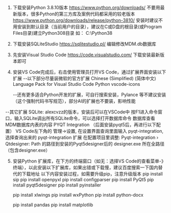 1. 下载安装Python 3.8.10版本 https://www.python.org/downloads/
    不要用最新版本，很多Python的第三方库及案例代码都采用的较老版本
    https://www.python.org/downloads/release/python-3810/
    安装时建议不用安装到默认目录（当前用户的目录），建议在C或D盘的根目录(或Program Files目录)建立Python308目录
    如： C:\Python38

2. 下载安装SQLiteStudio https://sqlitestudio.pl/
    编辑修改MDM.db数据库
3. 先安装Visual Studio Code https://code.visualstudio.com/
    下载安装最新版本即可

4. 安装VS Code完成后，右击使用管理员打开VS Code，通过扩展界面安装以下扩展
    --以下部分尽量装微软的官方扩展
    Chinese (Simplified) (简体中文) Language Pack for Visual Studio Code
    Python
    vscode-icons

    --还有更多适合Python开发的扩展，可自行搜索安装，Pylance 等不建议安装（这个强制代码书写规范），部分AI的扩展也不要装，影响性能

--其它扩展
    SQLite: alexcvzz的版本，安装后可以在VSCode中 按F1进入命令窗口，输入SQLite调出所有SQLite命令，可以选择打开数据库命令 数据库查看MDM数据库内表的内容
    PYQT Integration （后面安装pyqt5后，再进行以下配置）
        VS Code左下角的 管理->设置, 在设置界面查询里面输入 pyqt-integration, 选择查询出来的 pyqt-integration 扩展
        在配置项目里调整:
        Pyqt-integration › Qtdesigner: Path 的路径到安装的Pyqt5designer后的 designer.exe 所在全路径（包含designer.exe）

5. 安装Python 扩展库，在下方的终端窗口（如无：选择VS Code的查看菜单-》终端），以此安装以下扩展库，如果出错或下载慢，建议百度搜索一下国内替代的下载地址
    以下内容安装过程，如需要升级pip，注意升级版本
    pip install sip
    pip install openpyxl
    pip install configparser
    pip install PyQt5 
    pip install pyqt5designer 
    pip install pyinstaller

    pip install xlwings
    pip install wxPython
    pip install python-docx

    pip install pandas
    pip install matplotlib